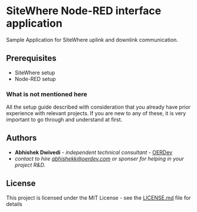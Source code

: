 # SiteWhere Node-RED interface application

Sample Application for SiteWhere uplink and downlink communication.

## Prerequisites

* SiteWhere setup
* Node-RED setup

### What is not mentioned here
All the setup guide described with consideration that you already have prior experience with relevant projects. If you are new to any of these, it is very important to go through and understand at first.

## Authors

* **Abhishek Dwivedi** - *independent technical consultant* - [OERDev](https://github.com/abhishekkumardwivedi)
* *contact to hire [abhishekk@oerdev.com](abhishekk@oerdev.com) or sponser for helping in your project R&D.*

## License

This project is licensed under the MIT License - see the [LICENSE.md](LICENSE.md) file for details
